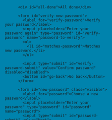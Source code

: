 <div id="container">
    <div class="top"></div>
    <div class="middle">
      <div class="left"></div>
      <div class="middle">
        <div id="form-container">

          <div id="all-done">All done</div>

          <form id="verify-new-password">
            <label for="verify-password">Verify your password</label>
            <input placeholder="Enter your password again" type="password" id="verify-password" name="password-to-verify">
            <ul>
              <li id="matches-password">Matches new password.</li>
            </ul>

            <input type="submit" id="verify-password-submit" value="Confirm password" disabled="disabled">
            <button id="go-back">Go back</button>
          </form>

          <form id="new-password" class="visible">
            <label for="password">Choose a new password</label>
            <input placeholder="Enter your password" type="password" id="password" name="password">
            <input type="submit" id="password-submit" value="Next">
            <br class="clear" />
            <ul>
              <li id="eight-plus" class="complete">At least 8 characters long.</li>
              <li id="uppercase" class="complete">Contains uppercase letters.</li>
              <li id="lowercase" class="complete">Contains lowercase letters.</li>
              <li id="numbers" class="complete">Contains numbers.</li>
              <li id="punctuation" class="complete">Contains punctuation.</li>
            </ul>

            
          </form>

        </div>
      </div>
      <div class="right"></div>
    </div>
    <div class="bottom"></div>
  </div>

  <style>
  .clear {
  clear: both;
}

html, body {
  padding: 0;
  margin: 0;
  width: 100%;
  background: #0083ad;
  height: 100%;
  overflow: hidden;
  font-family: 'Roboto', Helvetica, Arial, sans-serif;
  -webkit-font-smoothing: antialiased;
  font-smoothing: antialiased;
  font-smooth: always;
}

#password {
  font-size: 1.4rem;
  font-weight: 100;
}

#all-done {
  pointer-events: none;
  text-indent: -10000px;
  width: 100%;
  height: 100%;
  position: absolute;
  opacity: 0;
  -webkit-backface-visibility: hidden;
  -webkit-transition: -webkit-transform 1200ms cubic-bezier(0.19, 1, 0.22, 1), opacity 400ms cubic-bezier(0.19, 1, 0.22, 1);
  -moz-transition: -moz-transform 1200ms cubic-bezier(0.19, 1, 0.22, 1), opacity 400ms cubic-bezier(0.19, 1, 0.22, 1);
  -ms-transition: -ms-transform 1200ms cubic-bezier(0.19, 1, 0.22, 1), opacity 400ms cubic-bezier(0.19, 1, 0.22, 1);
  -o-transition: -o-transform 1200ms cubic-bezier(0.19, 1, 0.22, 1), opacity 400ms cubic-bezier(0.19, 1, 0.22, 1);
  transition: transform 1200ms cubic-bezier(0.19, 1, 0.22, 1), opacity 400ms cubic-bezier(0.19, 1, 0.22, 1);
  -webkit-transform: translateX(20px);
  -moz-transform: translateX(20px);
  -ms-transform: translateX(20px);
  -o-transform: translateX(20px);
  transform: translateX(20px);
}
#all-done:after {
  content: 'All done!';
  font-weight: 100;
  font-size: 40px;
  color: rgba(255, 255, 255, 0.7);
  text-align: center;
  width: 100%;
  display: block;
  position: absolute;
  left: 0;
  top: 55%;
  text-indent: 0;
}

#all-done:after {
  content: 'All done!';
  font-weight: 100;
  font-size: 40px;
  color: rgba(255, 255, 255, 0.7);
  text-align: center;
  width: 100%;
  display: block;
  position: absolute;
  left: 0;
  top: 55%;
  text-indent: 0;
}

#all-done.visible {
  opacity: 1;
  -webkit-transform: translateX(0);
  -moz-transform: translateX(0);
  -ms-transform: translateX(0);
  -o-transform: translateX(0);
  transform: translateX(0);
}

#container {
  width: 100%;
  height: 100%;
  -webkit-perspective: 1000px;
  -moz-perspective: 1000px;
  -ms-perspective: 1000px;
  -o-perspective: 1000px;
  perspective: 1000px;
}

.middle {
  width: 100%;
  height: 100%;
}

#form-container {
  width: 100%;
  height: 100%;
  position: relative;
}

form {
  position: absolute;
  width: 100%;
  height: 100%;
  padding: 0;
  margin: 0;
  opacity: 0;
  -webkit-backface-visibility: hidden;
  -webkit-transition: -webkit-transform 1200ms cubic-bezier(0.19, 1, 0.22, 1), opacity 400ms cubic-bezier(0.19, 1, 0.22, 1);
  -moz-transition: -moz-transform 1200ms cubic-bezier(0.19, 1, 0.22, 1), opacity 400ms cubic-bezier(0.19, 1, 0.22, 1);
  -ms-transition: -ms-transform 1200ms cubic-bezier(0.19, 1, 0.22, 1), opacity 400ms cubic-bezier(0.19, 1, 0.22, 1);
  -o-transition: -o-transform 1200ms cubic-bezier(0.19, 1, 0.22, 1), opacity 400ms cubic-bezier(0.19, 1, 0.22, 1);
  transition: transform 1200ms cubic-bezier(0.19, 1, 0.22, 1), opacity 400ms cubic-bezier(0.19, 1, 0.22, 1);
  -webkit-transform: translateX(20px);
  -moz-transform: translateX(20px);
  -ms-transform: translateX(20px);
  -o-transform: translateX(20px);
  transform: translateX(20px);
}

form.visible {
  opacity: 1;
  -webkit-transform: translateX(0);
  -moz-transform: translateX(0);
  -ms-transform: translateX(0);
  -o-transform: translateX(0);
  transform: translateX(0);
}

form.done {
  pointer-events: none;
  opacity: 0;
  -webkit-transform: translateX(-20px);
  -moz-transform: translateX(-20px);
  -ms-transform: translateX(-20px);
  -o-transform: translateX(-20px);
  transform: translateX(-20px);
}

label {
  display: block;
  font-weight: 100;
  font-size: 3rem;
  color: #fff;
  text-shadow: 0px 1px 1px #00A9E0;
  position: relative;
}

label:after {
  content: '';
  border-bottom: 0;
  width: 100%;
  height: 1px;
  position: absolute;
  bottom: -2px;
  left: 0;
}

input[type="password"] {
  height: 38px;
  line-height: 38px;
  border-radius: 0;
  border: 1px solid #CACACA;
  background: #FFFFFF;
  font-family: Helvetica;
  font-size: 18px;
  color: #000;
  width: 70%;
  float: left;
  padding: 0 3% 0 3%;
  margin: 6.5% 0 0 0;
}

input[type="submit"] {
  display: block;
  float: left;
  margin: 6.5% 0 0 3%;
  background-image: linear-gradient(-179deg, #98C73D 0%, #98C73D 100%);
  border: 3px solid #98C73D;
  box-shadow: 0 0 0 3px #D0DD2B;
  padding: 0 15px;
  height: 38px;
  font-size: 16px;
  color: white;
  text-transform: uppercase;
  text-shadow: 0px 1px 1px rgba(0, 0, 0, 0.5);
  font-weight: 400;
  font-family: 'Helvetica Neue', Helvetica, Arial, sans-serif;
  -webkit-transition: background-image 1200ms cubic-bezier(0.19, 1, 0.22, 1);
  -moz-transition: background-image 1200ms cubic-bezier(0.19, 1, 0.22, 1);
  -ms-transition: background-image 1200ms cubic-bezier(0.19, 1, 0.22, 1);
  -o-transition: background-image 1200ms cubic-bezier(0.19, 1, 0.22, 1);
  transition: background-image 1200ms cubic-bezier(0.19, 1, 0.22, 1);
}

input[type="submit"][disabled] {
  border: 3px solid rgba(255, 255, 255, 0.3);
  box-shadow: none;
  text-shadow: none;
  color: rgba(255, 255, 255, 0.3);
  text-transform: uppercase;
  background-image: none;
  background: transparent;
}

input[type=password] {
  -webkit-transition: all 0.30s ease-in-out;
  -moz-transition: all 0.30s ease-in-out;
  -ms-transition: all 0.30s ease-in-out;
  -o-transition: all 0.30s ease-in-out;
  outline: none;
}

input[type=password]:focus {
  box-shadow: 0 0 0 3px #D0DD2B;
  border: 1px solid transparent;
}

ul {
  padding: 0;
  margin: 3em 0 0 0;
  list-style: none;
}

li {
  color: rgba(255, 255, 255, 0.5);
  font-size: 1.7rem;
  height: 20px;
  line-height: 20px;
  margin: 0 0 0.8em 0;
  padding: 0 0 0 40px;
  /*background: url(tick-grey.svg) 10px 1px no-repeat;*/
  position: relative;
  -webkit-transition: color 800ms cubic-bezier(0.19, 1, 0.22, 1);
  -moz-transition: color 800ms cubic-bezier(0.19, 1, 0.22, 1);
  -ms-transition: color 800ms cubic-bezier(0.19, 1, 0.22, 1);
  -o-transition: color 800ms cubic-bezier(0.19, 1, 0.22, 1);
  transition: color 800ms cubic-bezier(0.19, 1, 0.22, 1);
  -webkit-backface-visibility: visible;
}

li:before {
  opacity: 1;
  text-shadow: none;
  content: "\e013";
  position: absolute;
  left: -25px;
  width: 20px;
  height: 20px;
  /*background: url(tick-green.svg) 0 1px no-repeat;*/
  position: relative;
  display: inline-block;
  font-family: 'Glyphicons Halflings';
  font-style: normal;
  font-weight: 400;
  line-height: 1;
  color: #006f94;
  -webkit-font-smoothing: antialiased;
  -moz-osx-font-smoothing: grayscale;
  -webkit-transition: -webkit-transform 1200ms cubic-bezier(0.19, 1, 0.22, 1), opacity 100ms ease-out;
  -moz-transition: -moz-transform 1200ms cubic-bezier(0.19, 1, 0.22, 1), opacity 100ms ease-out;
  -ms-transition: -ms-transform 1200ms cubic-bezier(0.19, 1, 0.22, 1), opacity 100ms ease-out;
  -o-transition: -o-transform 1200ms cubic-bezier(0.19, 1, 0.22, 1), opacity 100ms ease-out;
  transition: transform 1200ms cubic-bezier(0.19, 1, 0.22, 1), opacity 100ms ease-out;
  -webkit-transform: scale(1.3);
  -moz-transform: scale(1.3);
  -ms-transform: scale(1.3);
  -o-transform: scale(1.3);
  transform: scale(1.3);
  -webkit-backface-visibility: hidden;
}

li.complete {
  color: white;
}

li.complete:before {
  opacity: 1;
  color: #D0DD2B;
  text-shadow: 0px 0px 2px rgba(0, 0, 0, 0.4);
  -webkit-transform: scale(1.6);
  -moz-transform: scale(1.6);
  -ms-transform: scale(1.6);
  -o-transform: scale(1.6);
  transform: scale(1.6);
}

#go-back {
  border: none;
  background: none;
  font-size: 13px;
  color: #808080;
  line-height: 13px;
  text-shadow: 0px 1px 1px #FFFFFF;
  float: right;
  padding: 0 0 3px 0;
  margin: 40px 5% 0 0;
  border-bottom: 1px solid #808080;
  cursor: pointer;
}

@media (min-width: 360px) {
  form {
    border-radius: 4px;
  }

  label {
    border-radius: 4px 4px 0 0;
  }

  #container {
    width: 100%;
    height: 100%;
    display: -webkit-flex;
    display: -moz-flex;
    display: -ms-flex;
    display: -o-flex;
    display: flex;
    -webkit-flex-direction: column;
    -moz-flex-direction: column;
    -ms-flex-direction: column;
    -o-flex-direction: column;
    flex-direction: column;
  }

  .top, .left, .right, .bottom {
    flex: 1 1 auto;
  }

  .middle {
    display: -webkit-flex;
    display: -moz-flex;
    display: -ms-flex;
    display: -o-flex;
    display: flex;
    -webkit-flex-direction: row;
    -moz-flex-direction: row;
    -ms-flex-direction: row;
    -o-flex-direction: row;
    flex-direction: row;
    flex: 0 0 auto;
    width: auto;
    height: auto;
  }

  #form-container {
    width: 330px;
    height: 385px;
    position: relative;
  }

  form {
    position: absolute;
    left: 0;
    top: 0;
  }

  form#verify-new-password {
    height: 72%;
    top: 14%;
  }
}
@-webkit-keyframes back {
  0% {
    -webkit-transform: scale(1) rotateY(180deg);
  }
  10% {
    -webkit-transform: scale(1.00077) rotateY(180deg);
  }
  20% {
    -webkit-transform: scale(1.02458) rotateY(180deg);
  }
  30% {
    -webkit-transform: scale(1.12542) rotateY(180.17136deg);
  }
  40% {
    -webkit-transform: scale(1.14923) rotateY(185.48343deg);
  }
  50% {
    -webkit-transform: scale(1.15) rotateY(221.63979deg);
  }
  60% {
    -webkit-transform: scale(1.14923) rotateY(318.36021deg);
  }
  70% {
    -webkit-transform: scale(1.12542) rotateY(354.51657deg);
  }
  80% {
    -webkit-transform: scale(1.02458) rotateY(359.82864deg);
  }
  90% {
    -webkit-transform: scale(1.00077) rotateY(360deg);
  }
  100% {
    -webkit-transform: scale(1) rotateY(360deg);
  }
}
@-moz-keyframes back {
  0% {
    -moz-transform: scale(1) rotateY(180deg);
  }
  10% {
    -moz-transform: scale(1.00077) rotateY(180deg);
  }
  20% {
    -moz-transform: scale(1.02458) rotateY(180deg);
  }
  30% {
    -moz-transform: scale(1.12542) rotateY(180.17136deg);
  }
  40% {
    -moz-transform: scale(1.14923) rotateY(185.48343deg);
  }
  50% {
    -moz-transform: scale(1.15) rotateY(221.63979deg);
  }
  60% {
    -moz-transform: scale(1.14923) rotateY(318.36021deg);
  }
  70% {
    -moz-transform: scale(1.12542) rotateY(354.51657deg);
  }
  80% {
    -moz-transform: scale(1.02458) rotateY(359.82864deg);
  }
  90% {
    -moz-transform: scale(1.00077) rotateY(360deg);
  }
  100% {
    -moz-transform: scale(1) rotateY(360deg);
  }
}
@-ms-keyframes back {
  0% {
    -ms-transform: scale(1) rotateY(180deg);
  }
  10% {
    -ms-transform: scale(1.00077) rotateY(180deg);
  }
  20% {
    -ms-transform: scale(1.02458) rotateY(180deg);
  }
  30% {
    -ms-transform: scale(1.12542) rotateY(180.17136deg);
  }
  40% {
    -ms-transform: scale(1.14923) rotateY(185.48343deg);
  }
  50% {
    -ms-transform: scale(1.15) rotateY(221.63979deg);
  }
  60% {
    -ms-transform: scale(1.14923) rotateY(318.36021deg);
  }
  70% {
    -ms-transform: scale(1.12542) rotateY(354.51657deg);
  }
  80% {
    -ms-transform: scale(1.02458) rotateY(359.82864deg);
  }
  90% {
    -ms-transform: scale(1.00077) rotateY(360deg);
  }
  100% {
    -ms-transform: scale(1) rotateY(360deg);
  }
}
@-o-keyframes back {
  0% {
    -o-transform: scale(1) rotateY(180deg);
  }
  10% {
    -o-transform: scale(1.00077) rotateY(180deg);
  }
  20% {
    -o-transform: scale(1.02458) rotateY(180deg);
  }
  30% {
    -o-transform: scale(1.12542) rotateY(180.17136deg);
  }
  40% {
    -o-transform: scale(1.14923) rotateY(185.48343deg);
  }
  50% {
    -o-transform: scale(1.15) rotateY(221.63979deg);
  }
  60% {
    -o-transform: scale(1.14923) rotateY(318.36021deg);
  }
  70% {
    -o-transform: scale(1.12542) rotateY(354.51657deg);
  }
  80% {
    -o-transform: scale(1.02458) rotateY(359.82864deg);
  }
  90% {
    -o-transform: scale(1.00077) rotateY(360deg);
  }
  100% {
    -o-transform: scale(1) rotateY(360deg);
  }
}
@keyframes back {
  0% {
    transform: scale(1) rotateY(180deg);
  }
  10% {
    transform: scale(1.00077) rotateY(180deg);
  }
  20% {
    transform: scale(1.02458) rotateY(180deg);
  }
  30% {
    transform: scale(1.12542) rotateY(180.17136deg);
  }
  40% {
    transform: scale(1.14923) rotateY(185.48343deg);
  }
  50% {
    transform: scale(1.15) rotateY(221.63979deg);
  }
  60% {
    transform: scale(1.14923) rotateY(318.36021deg);
  }
  70% {
    transform: scale(1.12542) rotateY(354.51657deg);
  }
  80% {
    transform: scale(1.02458) rotateY(359.82864deg);
  }
  90% {
    transform: scale(1.00077) rotateY(360deg);
  }
  100% {
    transform: scale(1) rotateY(360deg);
  }
}
@-webkit-keyframes front {
  0% {
    -webkit-transform: scale(1) rotateY(0deg);
  }
  10% {
    -webkit-transform: scale(1.00077) rotateY(0deg);
  }
  20% {
    -webkit-transform: scale(1.02458) rotateY(0deg);
  }
  30% {
    -webkit-transform: scale(1.12542) rotateY(0.17136deg);
  }
  40% {
    -webkit-transform: scale(1.14923) rotateY(5.48343deg);
  }
  50% {
    -webkit-transform: scale(1.15) rotateY(41.63979deg);
  }
  60% {
    -webkit-transform: scale(1.14923) rotateY(138.36021deg);
  }
  70% {
    -webkit-transform: scale(1.12542) rotateY(174.51657deg);
  }
  80% {
    -webkit-transform: scale(1.02458) rotateY(179.82864deg);
  }
  90% {
    -webkit-transform: scale(1.00077) rotateY(180deg);
  }
  100% {
    -webkit-transform: scale(1) rotateY(180deg);
  }
}
@-moz-keyframes front {
  0% {
    -moz-transform: scale(1) rotateY(0deg);
  }
  10% {
    -moz-transform: scale(1.00077) rotateY(0deg);
  }
  20% {
    -moz-transform: scale(1.02458) rotateY(0deg);
  }
  30% {
    -moz-transform: scale(1.12542) rotateY(0.17136deg);
  }
  40% {
    -moz-transform: scale(1.14923) rotateY(5.48343deg);
  }
  50% {
    -moz-transform: scale(1.15) rotateY(41.63979deg);
  }
  60% {
    -moz-transform: scale(1.14923) rotateY(138.36021deg);
  }
  70% {
    -moz-transform: scale(1.12542) rotateY(174.51657deg);
  }
  80% {
    -moz-transform: scale(1.02458) rotateY(179.82864deg);
  }
  90% {
    -moz-transform: scale(1.00077) rotateY(180deg);
  }
  100% {
    -moz-transform: scale(1) rotateY(180deg);
  }
}
@-ms-keyframes front {
  0% {
    -ms-transform: scale(1) rotateY(0deg);
  }
  10% {
    -ms-transform: scale(1.00077) rotateY(0deg);
  }
  20% {
    -ms-transform: scale(1.02458) rotateY(0deg);
  }
  30% {
    -ms-transform: scale(1.12542) rotateY(0.17136deg);
  }
  40% {
    -ms-transform: scale(1.14923) rotateY(5.48343deg);
  }
  50% {
    -ms-transform: scale(1.15) rotateY(41.63979deg);
  }
  60% {
    -ms-transform: scale(1.14923) rotateY(138.36021deg);
  }
  70% {
    -ms-transform: scale(1.12542) rotateY(174.51657deg);
  }
  80% {
    -ms-transform: scale(1.02458) rotateY(179.82864deg);
  }
  90% {
    -ms-transform: scale(1.00077) rotateY(180deg);
  }
  100% {
    -ms-transform: scale(1) rotateY(180deg);
  }
}
@-o-keyframes front {
  0% {
    -o-transform: scale(1) rotateY(0deg);
  }
  10% {
    -o-transform: scale(1.00077) rotateY(0deg);
  }
  20% {
    -o-transform: scale(1.02458) rotateY(0deg);
  }
  30% {
    -o-transform: scale(1.12542) rotateY(0.17136deg);
  }
  40% {
    -o-transform: scale(1.14923) rotateY(5.48343deg);
  }
  50% {
    -o-transform: scale(1.15) rotateY(41.63979deg);
  }
  60% {
    -o-transform: scale(1.14923) rotateY(138.36021deg);
  }
  70% {
    -o-transform: scale(1.12542) rotateY(174.51657deg);
  }
  80% {
    -o-transform: scale(1.02458) rotateY(179.82864deg);
  }
  90% {
    -o-transform: scale(1.00077) rotateY(180deg);
  }
  100% {
    -o-transform: scale(1) rotateY(180deg);
  }
}
@keyframes front {
  0% {
    transform: scale(1) rotateY(0deg);
  }
  10% {
    transform: scale(1.00077) rotateY(0deg);
  }
  20% {
    transform: scale(1.02458) rotateY(0deg);
  }
  30% {
    transform: scale(1.12542) rotateY(0.17136deg);
  }
  40% {
    transform: scale(1.14923) rotateY(5.48343deg);
  }
  50% {
    transform: scale(1.15) rotateY(41.63979deg);
  }
  60% {
    transform: scale(1.14923) rotateY(138.36021deg);
  }
  70% {
    transform: scale(1.12542) rotateY(174.51657deg);
  }
  80% {
    transform: scale(1.02458) rotateY(179.82864deg);
  }
  90% {
    transform: scale(1.00077) rotateY(180deg);
  }
  100% {
    transform: scale(1) rotateY(180deg);
  }
}
</style>
<script>
    // Demo from http://www.aerotwist.com/blog/better-password-form-fields/


(function() {
  var container = document.getElementById('container');

  var eightPlus = document.getElementById('eight-plus');
  var uppercase = document.getElementById('uppercase');
  var lowercase = document.getElementById('lowercase');
  var numbers = document.getElementById('numbers');
  var punctuation = document.getElementById('punctuation');
  var matchesPassword = document.getElementById('matches-password');

  var passwordSubmitBtn = document.getElementById('password-submit');
  var passwordInput = document.getElementById('password');
  var passwordForm = document.getElementById('new-password');

  var verifyPasswordSubmitBtn = document.getElementById('verify-password-submit');
  var verifyPasswordInput = document.getElementById('verify-password');
  var verifyPasswordForm = document.getElementById('verify-new-password');
  var goBack = document.getElementById('go-back');

  var allDone = document.getElementById('all-done');

  var containsUppercase = /[A-Z]/;
  var containsLowercase = /[a-z]/;
  var containsNumbers = /[0-9]/;
  var containsPunctuation = /[^\w\s]|_/;

  function setForm() {
    eightPlus.classList.remove('complete');
    uppercase.classList.remove('complete');
    lowercase.classList.remove('complete');
    numbers.classList.remove('complete');
    punctuation.classList.remove('complete');
    passwordSubmitBtn.disabled = true;
  }

  passwordInput.addEventListener('input', function() {

    var value = passwordInput.value;

    // More than 8 characters
    if (value.length >= 8)
      eightPlus.classList.add('complete');
    else
      eightPlus.classList.remove('complete');

    // Contains uppercase
    if (containsUppercase.test(value))
      uppercase.classList.add('complete');
    else
      uppercase.classList.remove('complete');

    // Contains lowercase
    if (containsLowercase.test(value))
      lowercase.classList.add('complete');
    else
      lowercase.classList.remove('complete');

    // Contains numbers
    if (containsNumbers.test(value))
      numbers.classList.add('complete');
    else
      numbers.classList.remove('complete');

    // Contains punctuation
    if (containsPunctuation.test(value))
      punctuation.classList.add('complete');
    else
      punctuation.classList.remove('complete');

    var passwordIsValid = (value.length >= 8) &&
        containsUppercase.test(value) &&
        containsLowercase.test(value) &&
        containsNumbers.test(value) &&
        containsPunctuation.test(value);

    passwordSubmitBtn.disabled = !passwordIsValid;

  });

  verifyPasswordInput.addEventListener('input', function() {
    var passwordsDoMatch = verifyPasswordInput.value === passwordInput.value;

    if (passwordsDoMatch)
      matchesPassword.classList.add('complete');
    else
      matchesPassword.classList.remove('complete');

    verifyPasswordSubmitBtn.disabled = !passwordsDoMatch;
  });

  passwordForm.addEventListener('submit', function(evt) {
    passwordForm.classList.add('done');
    setTimeout(function() {
      verifyPasswordForm.reset();
      verifyPasswordForm.classList.add('visible');
      verifyPasswordInput.focus();
      matchesPassword.classList.remove('complete');
    }, 400);
    evt.preventDefault();
  });

  verifyPasswordForm.addEventListener('submit', function(evt) {
    verifyPasswordForm.classList.add('done');
    setTimeout(function() {
      allDone.classList.add('visible');
    }, 400);
    evt.preventDefault();
  });

  goBack.addEventListener('click', function(evt) {
    verifyPasswordForm.classList.remove('visible');
    setTimeout(function() {
      passwordForm.classList.remove('done');
      passwordInput.focus();
    }, 400);
    evt.preventDefault();
  });

  window.addEventListener('load', function() {
    passwordForm.classList.add('visible');
    setForm();
  });
})();

</script>